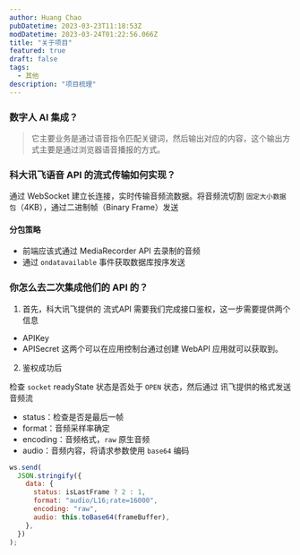 ```yaml
---
author: Huang Chao
pubDatetime: 2023-03-23T11:18:53Z
modDatetime: 2023-03-24T01:22:56.066Z
title: "关于项目"
featured: true
draft: false
tags:
  - 其他
description: "项目梳理"
---
```


### 数字人 AI 集成？

> 它主要业务是通过语音指令匹配关键词，然后输出对应的内容，这个输出方式主要是通过浏览器语音播报的方式。

### 科大讯飞语音 API 的流式传输如何实现？

通过 WebSocket 建立长连接，实时传输音频流数据。将音频流切割 `固定大小数据包`（4KB），通过二进制帧（Binary Frame）发送

#### 分包策略

- 前端应该式通过 MediaRecorder API 去录制的音频
- 通过 `ondatavailable` 事件获取数据库按序发送

### 你怎么去二次集成他们的 API 的？

1. 首先，科大讯飞提供的 流式API 需要我们完成接口鉴权，这一步需要提供两个信息

- APIKey
- APISecret
  这两个可以在应用控制台通过创建 WebAPI 应用就可以获取到。

2. 鉴权成功后

检查 `socket` readyState 状态是否处于 `OPEN` 状态，然后通过 讯飞提供的格式发送音频流

- status：检查是否是最后一帧
- format：音频采样率确定
- encoding：音频格式，`raw` 原生音频
- audio：音频内容，将请求参数使用 `base64` 编码

```js
ws.send(
  JSON.stringify({
    data: {
      status: isLastFrame ? 2 : 1,
      format: "audio/L16;rate=16000",
      encoding: "raw",
      audio: this.toBase64(frameBuffer),
    },
  })
);
```
